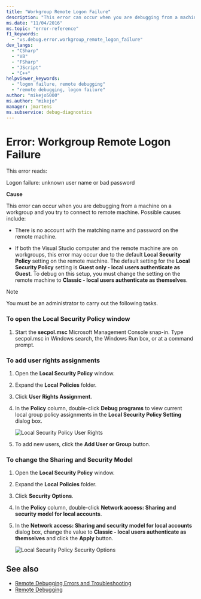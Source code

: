```yaml
---
title: "Workgroup Remote Logon Failure"
description: "This error can occur when you are debugging from a machine on a workgroup and you try to connect to remote machine."
ms.date: "11/04/2016"
ms.topic: "error-reference"
f1_keywords:
  - "vs.debug.error.workgroup_remote_logon_failure"
dev_langs:
  - "CSharp"
  - "VB"
  - "FSharp"
  - "JScript"
  - "C++"
helpviewer_keywords:
  - "logon failure, remote debugging"
  - "remote debugging, logon failure"
author: "mikejo5000"
ms.author: "mikejo"
manager: jmartens
ms.subservice: debug-diagnostics
---
```

# Error: Workgroup Remote Logon Failure

This error reads:

 Logon failure: unknown user name or bad password

 **Cause**

 This error can occur when you are debugging from a machine on a workgroup and you try to connect to remote machine. Possible causes include:

- There is no account with the matching name and password on the remote machine.

- If both the Visual Studio computer and the remote machine are on workgroups, this error may occur due to the default **Local Security Policy** setting on the remote machine. The default setting for the **Local Security Policy** setting is **Guest only - local users authenticate as Guest**. To debug on this setup, you must change the setting on the remote machine to **Classic - local users authenticate as themselves**.

> [!NOTE]
> You must be an administrator to carry out the following tasks.

### To open the Local Security Policy window

1. Start the **secpol.msc** Microsoft Management Console snap-in. Type secpol.msc in Windows search, the Windows Run box, or at a command prompt.

### To add user rights assignments

1. Open the **Local Security Policy** window.

2. Expand the **Local Policies** folder.

3. Click **User Rights Assignment**.

4. In the **Policy** column, double-click **Debug programs** to view current local group policy assignments in the **Local Security Policy Setting** dialog box.

     ![Local Security Policy User Rights](../debugger/media/dbg_err_localsecuritypolicy_userrightsdebugprograms.png "DBG_ERR_LocalSecurityPolicy_UserRightsDebugPrograms")

5. To add new users, click the **Add User or Group** button.

### To change the Sharing and Security Model

1. Open the **Local Security Policy** window.

2. Expand the **Local Policies** folder.

3. Click **Security Options**.

4. In the **Policy** column, double-click **Network access: Sharing and security model for local accounts**.

5. In the **Network access: Sharing and security model for local accounts** dialog box, change the value to **Classic - local users authenticate as themselves** and click the **Apply** button.

     ![Local Security Policy Security Options](../debugger/media/dbg_err_localsecuritypolicy_securityoptions_networkaccess.png "DBG_ERR_LocalSecurityPolicy_SecurityOptions_NetworkAccess")

## See also
- [Remote Debugging Errors and Troubleshooting](../debugger/remote-debugging-errors-and-troubleshooting.md)
- [Remote Debugging](../debugger/remote-debugging.md)
